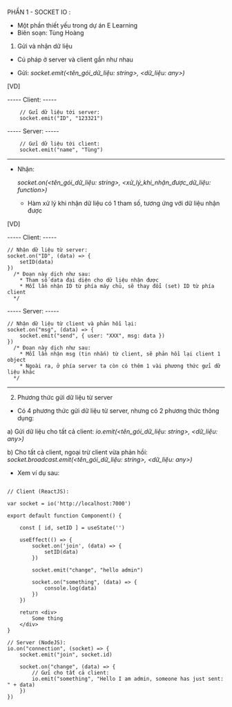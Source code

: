 PHẦN 1 - SOCKET IO <Vietnamese>:

- Một phần thiết yếu trong dự án E Learning 
- Biên soạn: Tùng Hoàng

1. Gửi và nhận dữ liệu
* Cú pháp ở server và client gần như nhau

- Gửi: 
    *socket.emit(<tên_gói_dữ_liệu: string>, <dữ_liệu: any>)*

[VD]

----- Client: -----
``` Javascript:
    // Gửi dữ liệu tới server:
    socket.emit("ID", "123321")
```
----- Server: -----
``` Javascript:
    // Gửi dữ liệu tới client:
    socket.emit("name", "Tùng")
```
------------------------------------------------------------

- Nhận:

    *socket.on(<tên_gói_dữ_liệu: string>, <xử_lý_khi_nhận_được_dữ_liệu: function>)*
    * Hàm xử lý khi nhận dữ liệu có 1 tham số, tương ứng với dữ liệu nhận được

[VD]

----- Client: -----

``` Javascript:
// Nhận dữ liệu từ server:
socket.on("ID", (data) => {
    setID(data)
})
  /* Đoạn này dịch như sau:
    * Tham số data đại diện cho dữ liệu nhận được
    * Mỗi lần nhận ID từ phía máy chủ, sẽ thay đổi (set) ID từ phía client
  */
```

----- Server: -----
``` Javascript:
// Nhận dữ liệu từ client và phản hồi lại:
socket.on("msg", (data) => {
    socket.emit("send", { user: "XXX", msg: data })
})
  /* Đoạn này dịch như sau:
    * Mỗi lần nhận msg (tin nhắn) từ client, sẽ phản hồi lại client 1 object
    * Ngoài ra, ở phía server ta còn có thêm 1 vài phương thức gửi dữ liệu khác
  */
```
------------------------------------------------------------

2. Phương thức gửi dữ liệu từ server
- Có 4 phương thức gửi dữ liệu từ server, nhưng có 2 phương thức thông dụng:

a) Gửi dữ liệu cho tất cả client:
    *io.emit(<tên_gói_dữ_liệu: string>, <dữ_liệu: any>)*

b) Cho tất cả client, ngoại trừ client vừa phản hồi:
    *socket.broadcast.emit(<tên_gói_dữ_liệu: string>, <dữ_liệu: any>)*

- Xem ví dụ sau:

``` Javascript:

// Client (ReactJS):

var socket = io('http://localhost:7000') 

export default function Component() {

    const [ id, setID ] = useState('')

    useEffect(() => {
        socket.on('join', (data) => {
            setID(data)
        })

        socket.emit("change", "hello admin")
        
        socket.on("something", (data) => {
            console.log(data)
        })
    })

    return <div>
        Some thing
    </div>
}

// Server (NodeJS):
io.on("connection", (socket) => {
    socket.emit("join", socket.id)

    socket.on("change", (data) => {
        // Gửi cho tất cả client:
        io.emit("something", "Hello I am admin, someone has just sent: " + data)
    })
})

```
